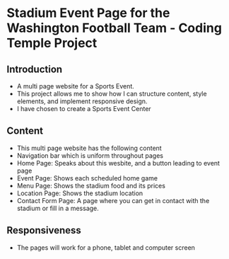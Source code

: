 # Stadium Event Page for the Washington Football Team - Coding Temple Project 

## Introduction
* A multi page website for a Sports Event.
* This project allows me to show how I can structure content, style elements, and implement responsive design.
* I have chosen to create a Sports Event Center

## Content
* This multi page website has the following content
* Navigation bar which is uniform throughout pages
* Home Page: Speaks about this wesbite, and a button leading to event page
* Event Page: Shows each scheduled home game
* Menu Page: Shows the stadium food and its prices
* Location Page: Shows the stadium location
* Contact Form Page: A page where you can get in contact with the stadium or fill in a message.

## Responsiveness 
* The pages will work for a phone, tablet and computer screen
